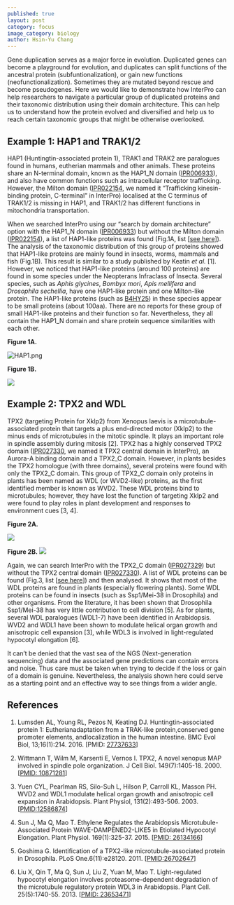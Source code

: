 ```yaml
---
published: true
layout: post
category: focus
image_category: biology
author: Hsin-Yu Chang
---
```

Gene duplication serves as a major force in evolution. Duplicated genes can become a playground for evolution, and duplicates can split functions of the ancestral protein (subfuntionalization), or gain new functions (neofunctionalization). Sometimes they are mutated beyond rescue and become pseudogenes. Here we would like to demonstrate how InterPro can help researchers to navigate a particular group of duplicated proteins and their taxonomic distribution using their domain architecture. This can help us to understand how the protein evolved and diversified and help us to reach certain taxonomic groups that might be otherwise overlooked.

## Example 1: HAP1 and TRAK1/2
HAP1 (Huntingtin-associated protein 1), TRAK1 and TRAK2 are paralogues found in humans, eutherian mammals and other animals. These proteins share an N-terminal domain, known as the HAP1\_N domain ([IPR006933](https://www.ebi.ac.uk/interpro/entry/InterPro/IPR006933/)), and also have common functions such as intracellular receptor trafficking. However, the Milton domain ([IPR022154](https://www.ebi.ac.uk/interpro/entry/InterPro/IPR022154/), we named it “Trafficking kinesin-binding protein, C-terminal” in InterPro) localised at the C terminus of TRAK1/2 is missing in HAP1, and TRAK1/2 has different functions in mitochondria transportation. 

When we searched InterPro using our “search by domain architecture” option with the HAP1\_N domain ([IPR006933](https://www.ebi.ac.uk/interpro/entry/InterPro/IPR006933/)) but without the Milton domain ([IPR022154](https://www.ebi.ac.uk/interpro/entry/InterPro/IPR022154/)), a list of HAP1-like proteins was found (Fig.1A, list [[see here](https://www.ebi.ac.uk/interpro/protein/UniProt/?ida=dad3c0193ca25258608140deb36cf2bf625bb46c#table)]). The analysis of the taxonomic distribution of this group of proteins showed that HAP1-like proteins are mainly found in insects, worms, mammals and fish (Fig.1B). This result is similar to a study published by Keatin _et al._ [1]. However, we noticed that HAP1-like proteins (around 100 proteins) are found in some species under the Neopterans Infraclass of Insecta. Several species, such as _Aphis glycines_, _Bombyx mori_, _Apis mellifera_ and _Drosophila sechellia_, have one HAP1-like protein and one Milton-like protein. The HAP1-like proteins (such as [B4HY25](https://www.uniprot.org/uniprot/B4HY25)) in these species appear to be small proteins (about 100aa). There are no reports for these group of small HAP1-like proteins and their function so far. Nevertheless, they all contain the HAP1\_N 
domain and share protein sequence similarities with each other.

**Figure 1A.**

![HAP1.png]({{site.baseurl}}/assets/media/images/posts/HAP1.png)

**Figure 1B.**

![]({{site.baseurl}}/assets/media/images/posts/HAP1_taxo.png)




## Example 2: TPX2 and WDL
TPX2 (targeting Protein for Xklp2) from Xenopus laevis is a microtubule-associated protein that targets a plus end-directed motor (Xklp2) to the minus ends of microtubules in the mitotic spindle. It plays an important role in spindle assembly during mitosis [2]. TPX2 has a highly conserved TPX2 domain ([IPR027330](https://www.ebi.ac.uk/interpro/entry/InterPro/IPR027330/), we named it TPX2 central domain in InterPro), an Aurora-A binding domain and a TPX2\_C domain. However, in plants besides the TPX2 homologue (with three domains), several proteins were found with only the TPX2\_C domain. This group of TPX2\_C domain only proteins in plants has been named as WDL (or WVD2-like) proteins, as the first identified member is known as WVD2. These WDL proteins bind to microtubules; however, they have lost the function of targeting Xklp2 and were found to play roles in plant development and responses to environment cues [3, 4]. 

**Figure 2A.**

![]({{site.baseurl}}/assets/media/images/posts/TPX2.png)

**Figure 2B.**
![]({{site.baseurl}}/assets/media/images/posts/WDL_taxo3.png)


Again, we can search InterPro with the TPX2\_C domain ([IPR027329](https://www.ebi.ac.uk/interpro/entry/InterPro/IPR027329/)) but without the TPX2 central domain ([IPR027330](https://www.ebi.ac.uk/interpro/entry/InterPro/IPR027330/)). A list of WDL proteins can be found (Fig.3, list [[see here](https://www.ebi.ac.uk/interpro/protein/UniProt/?ida=c731624b8a3c58f34c496b950f582e075fe8cd0c#table)]) and then analysed. It shows that most of the WDL proteins are found in plants (especially flowering plants). Some WDL proteins can be found in insects (such as Ssp1/Mei-38 in Drosophila) and other organisms. From the literature, it has been shown that Drosophila Ssp1/Mei-38 has very little contribution to cell division [5]. As for plants, several WDL paralogues (WDL1-7) have been identified in Arabidopsis. WVD2 and WDL1 have been shown to modulate helical organ growth and anisotropic cell expansion [3], while WDL3 is involved in light-regulated hypocotyl elongation [6]. 



It can’t be denied that the vast sea of the NGS (Next-generation sequencing) data and the associated gene predictions can contain errors and noise. Thus care must be taken when trying to decide if the loss or gain of a domain is genuine. Nevertheless, the analysis shown here could serve as a starting point and an effective way to see things from a wider angle.

## References

1. Lumsden AL, Young RL, Pezos N, Keating DJ. Huntingtin-associated protein 1: Eutherianadaptation from a TRAK-like protein,conserved gene promoter elements, andlocalization in the human intestine. BMC Evol Biol, 13;16(1):214. 2016. [PMID: [27737633](https://pubmed.ncbi.nlm.nih.gov/27737633/)]

2. Wittmann T, Wilm M, Karsenti E, Vernos I. TPX2, A novel xenopus MAP involved in spindle pole organization. J Cell Biol. 149(7):1405-18. 2000.[[PMID: 10871281](https://pubmed.ncbi.nlm.nih.gov/10871281/)]

3. Yuen CYL, Pearlman RS, Silo-Suh L, Hilson P, Carroll KL, Masson PH. WVD2 and WDL1 modulate helical organ growth and anisotropic cell expansion in Arabidopsis. Plant Physiol, 131(2):493-506. 2003. [[PMID:12586874](https://pubmed.ncbi.nlm.nih.gov/12586874/)]

4. Sun J, Ma Q, Mao T. Ethylene Regulates the Arabidopsis Microtubule-Associated Protein WAVE-DAMPENED2-LIKE5 in Etiolated Hypocotyl Elongation. Plant Physiol. 169(1):325-37. 2015. [[PMID: 26134166](https://pubmed.ncbi.nlm.nih.gov/26134166/)]

5. Goshima G. Identification of a TPX2-like microtubule-associated protein in Drosophila. 
PLoS One.6(11):e28120. 2011. [[PMID:26702647](https://pubmed.ncbi.nlm.nih.gov/22140519/)]


6. Liu X, Qin T, Ma Q, Sun J, Liu Z, Yuan M, Mao T. Light-regulated hypocotyl elongation involves proteasome-dependent degradation of the microtubule regulatory protein WDL3 in Arabidopsis. 
Plant Cell. 25(5):1740-55. 2013. [[PMID: 23653471](https://pubmed.ncbi.nlm.nih.gov/23653471/)]
